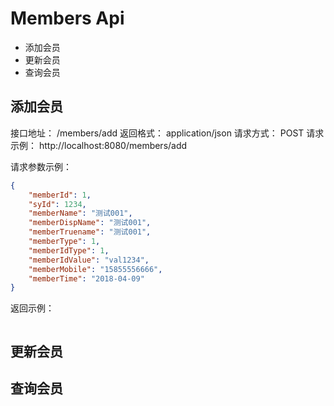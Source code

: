 # Members Api

- 添加会员
- 更新会员
- 查询会员

## 添加会员

接口地址： /members/add
返回格式： application/json
请求方式： POST
请求示例： http://localhost:8080/members/add

请求参数示例：

```json
{
    "memberId": 1,
    "syId": 1234,
    "memberName": "测试001",
    "memberDispName": "测试001",
    "memberTruename": "测试001",
    "memberType": 1,
    "memberIdType": 1,
    "memberIdValue": "val1234",
    "memberMobile": "15855556666",
    "memberTime": "2018-04-09"
}
```

返回示例：

```json

```

## 更新会员

## 查询会员
